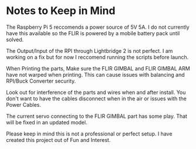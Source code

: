 # Notes to Keep in Mind

The Raspberry Pi 5 reccomends a power source of 5V 5A. I do not currently have this available so the FLIR is powered by a mobile battery pack until solved.

The Output/Input of the RPI through Lightbridge 2 is not perfect. I am working on a fix but for now I reccomend running the scripts before launch.

When Printing the parts, Make sure the FLIR GIMBAL and FLIR GIMBAL ARM have not warped when printing. This can cause issues with balancing and RPI/Buck Converter security.

Look out for interference of the parts and wires when and after install. You don't want to have the cables disconnect when in the air or issues with the Power Cables.

The current servo connecting to the FLIR GIMBAL part has some play. That will be fixed in an updated model.

Please keep in mind this is not a professional or perfect setup. I have created this project out of Fun and Interest.
